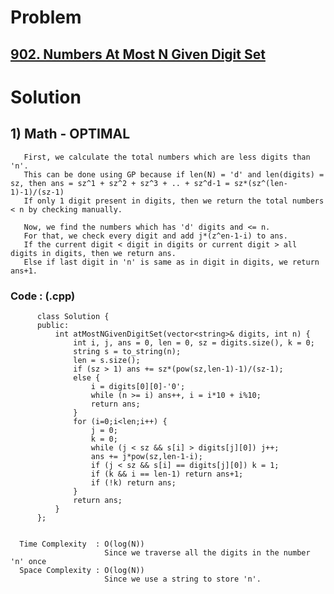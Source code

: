 # Problem

## [902. Numbers At Most N Given Digit Set](https://leetcode.com/problems/numbers-at-most-n-given-digit-set/)


# Solution 

## 1) Math - OPTIMAL

       First, we calculate the total numbers which are less digits than 'n'.
       This can be done using GP because if len(N) = 'd' and len(digits) = sz, then ans = sz^1 + sz^2 + sz^3 + .. + sz^d-1 = sz*(sz^(len-1)-1)/(sz-1)
       If only 1 digit present in digits, then we return the total numbers < n by checking manually.
       
       Now, we find the numbers which has 'd' digits and <= n.
       For that, we check every digit and add j*(z^en-1-i) to ans.
       If the current digit < digit in digits or current digit > all digits in digits, then we return ans.
       Else if last digit in 'n' is same as in digit in digits, we return ans+1.
      
      
   ### Code : (.cpp)
    
          class Solution {
          public:
              int atMostNGivenDigitSet(vector<string>& digits, int n) {
                  int i, j, ans = 0, len = 0, sz = digits.size(), k = 0;
                  string s = to_string(n);
                  len = s.size();
                  if (sz > 1) ans += sz*(pow(sz,len-1)-1)/(sz-1);
                  else {
                      i = digits[0][0]-'0';
                      while (n >= i) ans++, i = i*10 + i%10;
                      return ans;
                  }
                  for (i=0;i<len;i++) {
                      j = 0;
                      k = 0;
                      while (j < sz && s[i] > digits[j][0]) j++;
                      ans += j*pow(sz,len-1-i);
                      if (j < sz && s[i] == digits[j][0]) k = 1;
                      if (k && i == len-1) return ans+1;
                      if (!k) return ans;
                  }
                  return ans;
              }
          };

 
      Time Complexity  : O(log(N)) 
                         Since we traverse all the digits in the number 'n' once
      Space Complexity : O(log(N))
                         Since we use a string to store 'n'.
